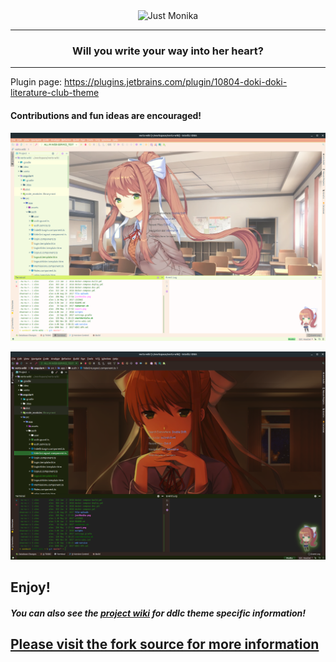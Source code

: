 <div align="center">
<img src="https://raw.githubusercontent.com/cyclic-reference/jetbrains-theme/master/src/main/resources/wizard/logo.png" alt="Just Monika"></img>
</div>

---
<div align="center">
    <h3 styles="color: pink"> Will you write your way into her heart?</h3>
</div>

---

Plugin page:
https://plugins.jetbrains.com/plugin/10804-doki-doki-literature-club-theme

#### Contributions and fun ideas are encouraged!

![Just Monika](assets/screenshots/just_monika_background_normal.png)

![Only Monika](assets/screenshots/only_monika_background_normal.png)

Enjoy!
---
##### You can also see the [project wiki](https://github.com/cyclic-reference/ddlc-jetbrains-theme/wiki) for ddlc theme specific information!

## [Please visit the fork source for more information](https://github.com/ChrisRM/material-theme-jetbrains)